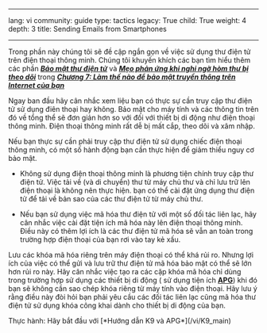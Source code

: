 

---

lang: vi
community: guide
type: tactics
legacy: True
child: True
weight: 4
depth: 3
title: Sending Emails from Smartphones

---

Trong phần này chúng tôi sẽ đề cập ngắn gọn về việc sử dụng thư điện tử trên điện thoại thông minh. Chúng tôi khuyến khích các bạn tìm hiểu thêm các phần [***Bảo mật thư điện tử***](chapter_7_1) và [***Mẹo phản ứng khi nghi ngờ hòm thư bị theo dõi***](chuong_7_2) trong [***Chương 7: Làm thế nào để bảo mật truyền thông trên Internet của bạn***](chuong-7)

Ngay ban đầu hãy cân nhắc xem liệu bạn có thực sự cần truy cập thư điện tử sử dụng điên thoại hay không. Bảo mật cho máy tính và các thông tin trên đó về tổng thể sẽ đơn giản hơn so với đối với thiết bị di động như điện thoại thông minh. Điện thoại thông minh rất dễ bị mất cắp, theo dõi và xâm nhập. 

Nếu bạn thực sự cần phải truy cập thư điện tử sử dụng chiếc điện thoại thông minh, có một số hành động bạn cần thực hiện để giảm thiểu nguy cơ bảo mật.

- Không sử dụng điện thoại thông minh là phương tiện chính truy cập thư điện tử. Việc tải về (và di chuyển) thư từ máy chủ thư và chỉ lưu trữ lên điện thoại là không nên thực hiện. bạn có thể cài đặt ứng dụng thư điện tử để tải về bản sao của các thư điện tử từ máy chủ thư.

- Nếu bạn sử dụng việc mã hóa thư điện tử với một số đối tác liên lạc, hãy cân nhắc việc cài đặt tiện ích mã hóa này lên điện thoại thông minh. Điều này có thêm lợi ích là các thư điện tử mã hóa sẽ vẫn an toàn trong trường hợp điện thoại của bạn rơi vào tay kẻ xấu.

Lưu các khóa mã hóa riêng trên máy điện thoại có thể khá rủi ro. Nhưng lợi ích của việc có thể gửi và lưu trữ thư điện tử mã hóa bảo mật có thể sẽ lớn hơn rủi ro này. Hãy cân nhắc việc tạo ra các cặp khóa mã hóa chỉ dùng trong trường hợp sử dụng các thiết bị di động ( sử dụng tiện ích [**APG**](/vi/APG_main)) khi đó bạn sẽ không cần sao chép khóa riêng từ máy tính vào điện thoại. Hãy lưu ý rằng điều này đòi hỏi bạn phải yêu cầu các đối tác liên lạc cũng mã hóa thư điện tử sử dụng khóa công khai dành cho thiết bị di động của bạn.

<div class=getstarted markdown=1>
Thực hành: Hãy bắt đầu với [*Hướng dẫn K9 và APG*](/vi/K9_main)
</div>


